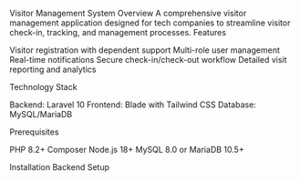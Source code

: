 Visitor Management System
Overview
A comprehensive visitor management application designed for tech companies to streamline visitor check-in, tracking, and management processes.
Features

Visitor registration with dependent support
Multi-role user management
Real-time notifications
Secure check-in/check-out workflow
Detailed visit reporting and analytics

Technology Stack

Backend: Laravel 10
Frontend: Blade with Tailwind CSS
Database: MySQL/MariaDB

Prerequisites

PHP 8.2+
Composer
Node.js 18+
MySQL 8.0 or MariaDB 10.5+

Installation
Backend Setup
<!-- 
Clone the repository

bashCopygit clone https://github.com/yourusername/visitor-management.git
cd visitor-management

Install PHP dependencies

bashCopycomposer install

Copy environment file

bashCopycp .env.example .env

Generate application key

bashCopyphp artisan key:generate

Configure database in .env
Run migrations

bashCopyphp artisan migrate
php artisan db:seed
Frontend Setup
bashCopynpm install
npm run dev
User Roles and Permissions

Super Admin: Full system access
Security: Check-in/out management
Receptionist: Visitor verification
Support: Reporting and analytics

Security Features

Multi-factor authentication
Role-based access control
Encrypted sensitive data
IP whitelisting for admin access

API Documentation
Swagger/OpenAPI documentation available at /api/documentation
Testing
bashCopyphp artisan test
npm test
Deployment

Use Docker for containerization
Set up CI/CD with GitHub Actions
Configure environment-specific settings

Contributing

Fork the repository
Create your feature branch (git checkout -b feature/AmazingFeature)
Commit your changes (git commit -m 'Add some AmazingFeature')
Push to the branch (git push origin feature/AmazingFeature)
Open a Pull Request -->

<!-- License
Distributed under the MIT License. See LICENSE for more information.
Contact
Your Name - your.email@example.com
Project Link: https://github.com/yourusername/visitor-management -->